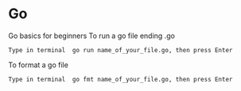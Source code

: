 # Go
Go basics for beginners
To run a go file ending .go
```
Type in terminal  go run name_of_your_file.go, then press Enter
```
To format a go file
```
Type in terminal  go fmt name_of_your_file.go, then press Enter
```

